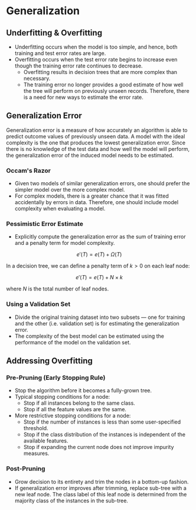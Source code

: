 # Generalization

## Underfitting & Overfitting

- Underfitting occurs when the model is too simple, and hence, both training and test error rates are large.
- Overfitting occurs when the test error rate begins to increase even though the training error rate continues to decrease.
    - Overfitting results in decision trees that are more complex than necessary.
    - The training error no longer provides a good estimate of how well the tree will perform on previously unseen records. Therefore, there is a need for new ways to estimate the error rate.

## Generalization Error

Generalization error is a measure of how accurately an algorithm is able to predict outcome values of previously unseen data. A model with the ideal complexity is the one that produces the lowest generalization error. Since there is no knowledge of the test data and how well the model will perform, the generalization error of the induced model needs to be estimated.

### Occam's Razor

- Given two models of similar generalization errors, one should prefer the simpler model over the more complex model.
- For complex models, there is a greater chance that it was fitted accidentally by errors in data. Therefore, one should include model complexity when evaluating a model.

### Pessimistic Error Estimate

- Explicitly compute the generalization error as the sum of training error and a penalty term for model complexity.

$$
e'(T) = e(T) + \Omega(T)
$$

In a decision tree, we can define a penalty term of $k > 0$ on each leaf node:

$$
e'(T) = e(T) + N \times k
$$

where $N$ is the total number of leaf nodes.

### Using a Validation Set

- Divide the original training dataset into two subsets &mdash; one for training and the other (i.e. validation set) is for estimating the generalization error.
- The complexity of the best model can be estimated using the performance of the model on the validation set.

## Addressing Overfitting

### Pre-Pruning (Early Stopping Rule)

- Stop the algorithm before it becomes a fully-grown tree.
- Typical stopping conditions for a node:
    - Stop if all instances belong to the same class.
    - Stop if all the feature values are the same.
- More restrictive stopping conditions for a node:
    - Stop if the number of instances is less than some user-specified threshold.
    - Stop if the class distribution of the instances is independent of the available features.
    - Stop if expanding the current node does not improve impurity measures.

### Post-Pruning

- Grow decision to its entirety and trim the nodes in a bottom-up fashion.
- If generalization error improves after trimming, replace sub-tree with a new leaf node. The class label of this leaf node is determined from the majority class of the instances in the sub-tree.
